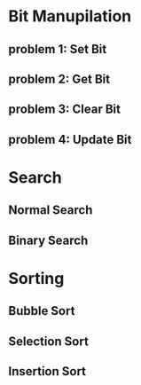 # Bit Manupilation

## problem 1: Set Bit

## problem 2: Get Bit

## problem 3: Clear Bit

## problem 4: Update Bit

# Search

## Normal Search

## Binary Search

# Sorting

## Bubble Sort

## Selection Sort

## Insertion Sort
